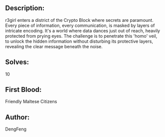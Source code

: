 ## Description:

r3girl enters a district of the Crypto Block where secrets are paramount. Every piece of information, every communication, is masked by layers of intricate encoding. It's a world where data dances just out of reach, heavily protected from prying eyes. The challenge is to penetrate this 'homo' veil, to unlock the hidden information without disturbing its protective layers, revealing the clear message beneath the noise.

## Solves:

10

## First Blood:

Friendly Maltese Citizens

## Author:

DengFeng
